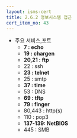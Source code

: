 ```yaml
---
layout: isms-cert
title: 2.6.2 정보시스템 접근
cert_item_no: 43
---
```


- 주요 서비스,포트
  - **7  : echo**
  - **19 : chargen**
  - **20,21 : ftp**
  - 22 : ssh
  - **23 : telnet**
  - 25 : smtp
  - **37 : time**
  - 53 : DNS
  - **69 : tftp**
  - **79 : finger**
  - 80,443 : http(s)
  - 110 : pop3
  - **137-139: NetBIOS**
  - 445 : SMB

